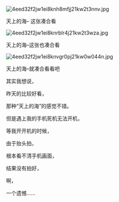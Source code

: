 
![4eed32f2jw1ei8knh8mfjj21kw2t3nnv.jpg](https://image.bmqy.net/upload/7b009d1c62762972569e5afde5460bc5.jpg)


天上的海– 这张凑合看


![4eed32f2jw1ei8knrblr4j21kw2t3wza.jpg](https://image.bmqy.net/upload/104a0888da46e04caec474d74040b53d.jpg)


天上的海–这张也凑合看


![4eed32f2jw1ei8knvgr0pj21kw0w044n.jpg](https://image.bmqy.net/upload/6ff765026025c21d70d13e7a3bc1a88c.jpg)


天上的海–就凑合看看吧


其实我想说，


昨天的比较好看，


那种“天上的海”的感觉不错。


但是遇上我的手机死机无法开机，


等我开开机的时候，


由于抬头拍，


根本看不清手机画面，


结果没有拍好，


啊，


一个遗憾……

